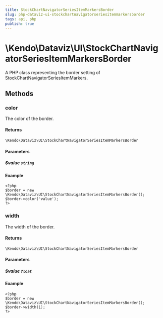 ```yaml
---
title: StockChartNavigatorSeriesItemMarkersBorder
slug: php-dataviz-ui-stockchartnavigatorseriesitemmarkersborder
tags: api, php
publish: true
---
```


# \Kendo\Dataviz\UI\StockChartNavigatorSeriesItemMarkersBorder

A PHP class representing the border setting of StockChartNavigatorSeriesItemMarkers.


## Methods

### color
The color of the border.

#### Returns
`\Kendo\Dataviz\UI\StockChartNavigatorSeriesItemMarkersBorder`

#### Parameters

##### $value `string`



#### Example 
    <?php
    $border = new \Kendo\Dataviz\UI\StockChartNavigatorSeriesItemMarkersBorder();
    $border->color('value');
    ?>

### width
The width of the border.

#### Returns
`\Kendo\Dataviz\UI\StockChartNavigatorSeriesItemMarkersBorder`

#### Parameters

##### $value `float`



#### Example 
    <?php
    $border = new \Kendo\Dataviz\UI\StockChartNavigatorSeriesItemMarkersBorder();
    $border->width(1);
    ?>

 
